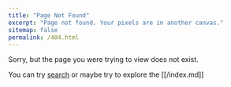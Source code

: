 ```yaml
---
title: "Page Not Found"
excerpt: "Page not found. Your pixels are in another canvas."
sitemap: false
permalink: /404.html
---
```


Sorry, but the page you were trying to view does not exist.

You can try [search](/{{site.baseurl}}/search/) or maybe try to explore the [[/index.md]]

